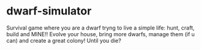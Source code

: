 # dwarf-simulator
Survival game where you are a dwarf tryng to live a simple life: hunt, craft, build and MINE!! Evolve your house, bring more dwarfs, manage them (if u can) and create a great colony! Until you die? 
